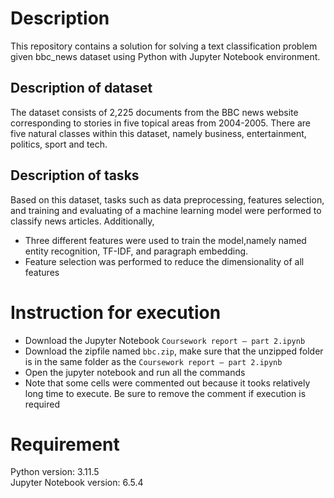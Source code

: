 # Description

This repository contains a solution for solving a text classification problem given bbc_news dataset using Python with Jupyter Notebook environment.

## Description of dataset
The dataset consists of 2,225 documents from the BBC news website corresponding to stories in five topical areas from 2004-2005.
There are five natural classes within this dataset, namely business, entertainment, politics, sport and tech.

## Description of tasks
Based on this dataset, tasks such as data preprocessing, features selection, and training and evaluating of a machine learning model were performed to classify news articles.
Additionally,
- Three different features were used to train the model,namely named entity recognition, TF-IDF, and paragraph embedding.
- Feature selection was performed to reduce the dimensionality of all features

# Instruction for execution
- Download the Jupyter Notebook `Coursework report – part 2.ipynb`
- Download the zipfile named `bbc.zip`, make sure that the unzipped folder is in the same folder as the `Coursework report – part 2.ipynb`
- Open the jupyter notebook and run all the commands
- Note that some cells were commented out because it tooks relatively long time to execute. Be sure to remove the comment if execution is required

# Requirement
Python version: 3.11.5 <br>
Jupyter Notebook version: 6.5.4 <br>
